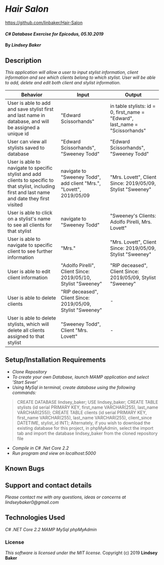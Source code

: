 # _Hair Salon_

https://github.com/linbaker/Hair-Salon

#### _C# Database Exercise for Epicodus, 05.10.2019_

#### By _**Lindsey Baker**_

## Description

_This application will allow a user to input stylist information, client information and see which clients belong to which stylist. User will be able to add, delete and edit both client and stylist information._


|Behavior|Input|Output|
|-|-|-|
|User is able to add and save stylist first and last name in database, and will be assigned a unique id |"Edward Scissorhands"| in table stylists: id = 0, first_name = "Edward", last_name = "Scissorhands"|
|User can view all stylists saved to database|"Edward Scissorhands", "Sweeney Todd"| "Edward Scissorhands", "Sweeney Todd" |
|User is able to navigate to specific stylist and add clients to specific to that stylist, including first and last name and date they first visited|navigate to "Sweeney Todd", add client "Mrs.", "Lovett", 2019/05/09| "Mrs. Lovett", Client Since: 2019/05/09, Stylist "Sweeney"|
|User is able to click on a stylist's name to see all clients for that stylist |navigate to "Sweeney Todd"|"Sweeney's Clients: Adolfo Pirelli, Mrs. Lovett"|
|User is able to navigate to specific client to see further information|"Mrs."| "Mrs. Lovett", Client Since: 2019/05/09, Stylist "Sweeney" |
|User is able to edit client information|"Adolfo Pirelli", Client Since: 2019/05/10, Stylist "Sweeney"|"RIP deceased", Client Since: 2019/05/09, Stylist "Sweeney"|
|User is able to delete clients|"RIP deceased", Client Since: 2019/05/09, Stylist "Sweeney"| - |
|User is able to delete stylists, which will delete all clients assigned to that stylist|"Sweeney Todd", Client "Mrs. Lovett"| - |


## Setup/Installation Requirements

* _Clone Repository_
* _To create your own Database, launch MAMP application and select 'Start Sever'_
* _Using MySql in terminal, create database using the following commands:_
> CREATE DATABASE lindsey_baker;
> USE lindsey_baker;
> CREATE TABLE stylists (id serial PRIMARY KEY, first_name VARCHAR(255), last_name VARCHAR(255));
> CREATE TABLE clients (id serial PRIMARY KEY, first_name VARCHAR(255), last_name VARCHAR(255), client_since DATETIME, stylist_id INT);
Alternately, if you wish to download the existing database for this project, in phpMyAdmin, select the import tab and import the database lindsey_baker from the cloned repository file
* _Compile in C# .Net Core 2.2_
* _Run program and view on localhost:5000_


## Known Bugs


## Support and contact details

_Please contact me with any questions, ideas or concerns at lindseybaker0@gmail.com_

## Technologies Used

_C# .NET Core 2.2_
_MAMP_
_MySql_
_phpMyAdmin_


### License

*This software is licensed under the MIT license.*
Copyright (c) 2019 **Lindsey Baker**
